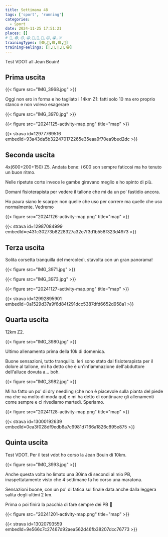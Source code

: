 ```yaml
---
title: Settimana 48
tags: ['sport', 'running']
categories:
  - Sport
date: 2024-11-25 17:51:21
places: []
# 🔴,🟢,🟡,😀,🙁,🫤,🙂,😐,😭,☠️
trainingTypes: [🟢,🔴,🟢,🟢,🏁]
trainingFeelings: [🙁,🙂,🙂,🙂,😀]
---
```

Test VDOT all Jean Bouin!
<!--more-->

## Prima uscita
{{< figure src="IMG_3968.jpg" >}}

Oggi non ero in forma e ho tagliato i 14km Z1: fatti solo 10 ma ero proprio stanco e non volevo esagerare

{{< figure src="IMG_3970.jpg" >}}

{{< figure src="20241125-activity-map.png" title="map" >}}

{{< strava id=12977769516 embedId=93a43da5b322470172265e35eaa9f70ea9bed2dc >}}

## Seconda uscita
4x(600+200+150) Z5. Andata bene: i 600 son sempre faticosi ma ho tenuto un buon ritmo. 

Nelle ripetute corte invece le gambe giravano meglio e ho spinto di più.

Domani fisioterapista per vedere il tallone che mi da un po' fastidio ancora. 

Ho paura siano le scarpe: non quelle che uso per correre ma quelle che uso normalmente. Vedremo

{{< figure src="20241126-activity-map.png" title="map" >}}

{{< strava id=12987084999 embedId=e431c30273b8228327a32e7f3d1b558f323d4973 >}}

## Terza uscita
Solita corsetta tranquilla del mercoledì, stavolta con un gran panorama!

{{< figure src="IMG_3971.jpg" >}}

{{< figure src="IMG_3973.jpg" >}}

{{< figure src="20241127-activity-map.png" title="map" >}}

{{< strava id=12992895901 embedId=0a1529d37a9f6d84f291dcc5387dfd6652d958a1 >}}

## Quarta uscita
12km Z2.

{{< figure src="IMG_3980.jpg" >}}

Ultimo allenamento prima della 10k di domenica.

Buone sensazioni, tutto tranquillo.
Ieri sono stato dal fisioterapista per il dolore al tallone, mi ha detto che è un'infiammazione dell'abduttore dell'alluce dovuta a... boh.

{{< figure src="IMG_3982.jpg" >}}

Mi ha fatto un po' di dry needling (che non è piacevole sulla pianta del piede ma che va molto di moda qui) e mi ha detto di continuare gli allenamenti come sempre e ci rivediamo martedì.
Speriamo.

{{< figure src="20241128-activity-map.png" title="map" >}}

{{< strava id=13000192639 embedId=0ea3f028df9edb8a7c9981d7166a1826c895e875 >}}


## Quinta uscita
Test VDOT.  Per il test vdot ho corso la Jean Bouin di 10km.

{{< figure src="IMG_3993.jpg" >}}

Anche questa volta ho limato una 30ina di secondi al mio PB, inaspettatamente visto che 4 settimane fa ho corso una maratona.

Sensazioni buone, con un po' di fatica sul finale data anche dalla leggera salita degli ultimi 2 km.

Prima o poi finirà la pacchia di fare sempre dei PB 😬

{{< figure src="20241201-activity-map.png" title="map" >}}

{{< strava id=13020793559 embedId=9e566c7c27467d92aea562d46fb38207dcc76773 >}}
